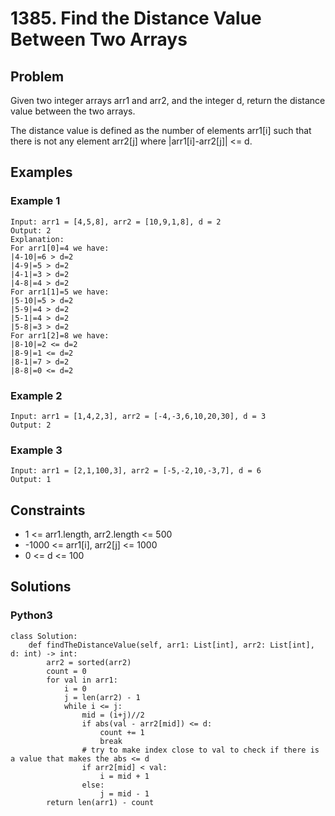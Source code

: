 # 1385. Find the Distance Value Between Two Arrays

## Problem

Given two integer arrays arr1 and arr2, and the integer d, return the distance value between the two arrays.

The distance value is defined as the number of elements arr1[i] such that there is not any element arr2[j] where |arr1[i]-arr2[j]| <= d.

## Examples

### Example 1

```
Input: arr1 = [4,5,8], arr2 = [10,9,1,8], d = 2
Output: 2
Explanation: 
For arr1[0]=4 we have: 
|4-10|=6 > d=2 
|4-9|=5 > d=2 
|4-1|=3 > d=2 
|4-8|=4 > d=2 
For arr1[1]=5 we have: 
|5-10|=5 > d=2 
|5-9|=4 > d=2 
|5-1|=4 > d=2 
|5-8|=3 > d=2
For arr1[2]=8 we have:
|8-10|=2 <= d=2
|8-9|=1 <= d=2
|8-1|=7 > d=2
|8-8|=0 <= d=2
```

### Example 2

```
Input: arr1 = [1,4,2,3], arr2 = [-4,-3,6,10,20,30], d = 3
Output: 2
```

### Example 3

```
Input: arr1 = [2,1,100,3], arr2 = [-5,-2,10,-3,7], d = 6
Output: 1
```

## Constraints

* 1 <= arr1.length, arr2.length <= 500
* -1000 <= arr1[i], arr2[j] <= 1000
* 0 <= d <= 100

## Solutions

### Python3

```
class Solution:
    def findTheDistanceValue(self, arr1: List[int], arr2: List[int], d: int) -> int:
        arr2 = sorted(arr2)
        count = 0
        for val in arr1: 
            i = 0
            j = len(arr2) - 1
            while i <= j:
                mid = (i+j)//2
                if abs(val - arr2[mid]) <= d:
                    count += 1
                    break
                # try to make index close to val to check if there is a value that makes the abs <= d
                if arr2[mid] < val:
                    i = mid + 1
                else:
                    j = mid - 1
        return len(arr1) - count
```
